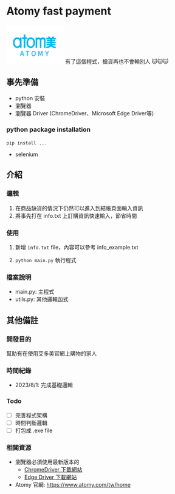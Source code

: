 # Atomy fast payment
![Alt text](image.png)
有了這個程式，搶貨再也不會輸別人 🐱🐱🐱

## 事先準備
- python 安裝
- 瀏覽器
- 瀏覽器 Driver (ChromeDriver、Microsoft Edge Driver等)

### python package installation
`pip install ...`
- selenium

## 介紹
### 邏輯
1. 在商品缺貨的情況下仍然可以進入到結帳頁面輸入資訊
2. 將事先打在 info.txt 上訂購資訊快速輸入，節省時間



### 使用
1. 新增 `info.txt` file，內容可以參考 info_example.txt

2. `python main.py` 執行程式

### 檔案說明
- main.py: 主程式
- utils.py: 其他邏輯函式

## 其他備註
### 開發目的
幫助有在使用艾多美官網上購物的家人

### 時間紀錄
- 2023/8/1: 完成基礎邏輯

### Todo
- [ ] 完善程式架構
- [ ] 時間判斷邏輯
- [ ] 打包成 .exe file

### 相關資源
- 瀏覽器必須使用最新版本的
    - [ChromeDriver 下載網站](https://chromedriver.chromium.org/)
    - [Edge Driver 下載網站](https://developer.microsoft.com/zh-tw/microsoft-edge/tools/webdriver/)
- Atomy 官網: https://www.atomy.com/tw/home

